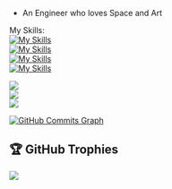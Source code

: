 - An Engineer who loves Space and Art 

My Skills:<br/>
[![My Skills](https://skillicons.dev/icons?i=html,css,javascript,react,nextjs&theme=dark)](https://skillicons.dev)<br/>
[![My Skills](https://skillicons.dev/icons?i=python,django,redis,&theme=dark)](https://skillicons.dev)<br/>
[![My Skills](https://skillicons.dev/icons?i=nodejs,express&theme=dark)](https://skillicons.dev)<br/>
[![My Skills](https://skillicons.dev/icons?i=mongodb,&theme=dark)](https://skillicons.dev)<br/>

![](https://github-readme-stats.vercel.app/api?username=kavin-x&theme=blue-green&hide_border=false&include_all_commits=true&count_private=false)<br/>
![](https://github-readme-streak-stats.herokuapp.com/?user=kavin-x&theme=blue-green&hide_border=false)<br/>
![](https://github-readme-stats.vercel.app/api/top-langs/?username=kavin-x&theme=blue-green&hide_border=false&include_all_commits=true&count_private=false&layout=compact)

<a href="http://www.github.com/kavin-x"><img src="https://github-readme-activity-graph.cyclic.app/graph?username=kavin-x&bg_color=22272e&color=22c55e&line=ec4899&point=22c55e&area_color=22272e&area=true&hide_border=true&custom_title=GitHub%20Commits%20Graph" alt="GitHub Commits Graph" /></a>

## 🏆 GitHub Trophies
![](https://github-profile-trophy.vercel.app/?username=kavin-x&theme=discord&no-frame=true&no-bg=false&margin-w=4)

